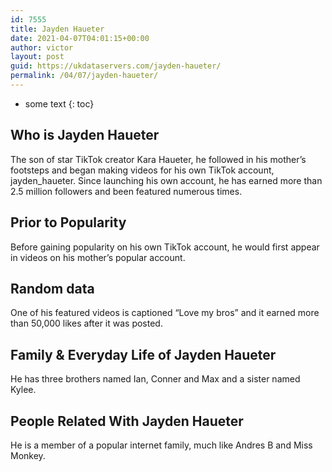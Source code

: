 ```yaml
---
id: 7555
title: Jayden Haueter
date: 2021-04-07T04:01:15+00:00
author: victor
layout: post
guid: https://ukdataservers.com/jayden-haueter/
permalink: /04/07/jayden-haueter/
---
```


* some text
{: toc}


## Who is Jayden Haueter



The son of star TikTok creator Kara Haueter, he followed in his mother&#8217;s footsteps and began making videos for his own TikTok account, jayden_haueter. Since launching his own account, he has earned more than 2.5 million followers and been featured numerous times.  

                
                
                
## Prior to Popularity



Before gaining popularity on his own TikTok account, he would first appear in videos on his mother&#8217;s popular account. 

                
                
                
## Random data



One of his featured videos is captioned &#8220;Love my bros&#8221; and it earned more than 50,000 likes after it was posted. 

                
                
                
## Family & Everyday Life of Jayden Haueter



He has three brothers named Ian, Conner and Max and a sister named Kylee. 

                
                
                
## People Related With Jayden Haueter



He is a member of a popular internet family, much like Andres B and Miss Monkey. 

                
              
            
          
          
          